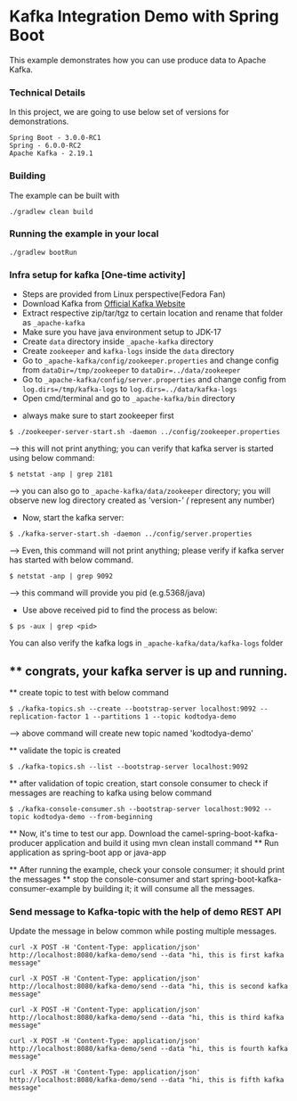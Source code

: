 # Kafka Integration Demo with Spring Boot

This example demonstrates how you can use produce data to Apache Kafka.

### Technical Details
In this project, we are going to use below set of versions for demonstrations.

    Spring Boot - 3.0.0-RC1
    Spring - 6.0.0-RC2
    Apache Kafka - 2.19.1

### Building

The example can be built with

    ./gradlew clean build

### Running the example in your local

    ./gradlew bootRun

### Infra setup for kafka [One-time activity]
- Steps are provided from Linux perspective(Fedora Fan)
- Download Kafka from [Official Kafka Website](https://kafka.apache.org/downloads)
- Extract respective zip/tar/tgz to certain location and rename that folder as `_apache-kafka`
- Make sure you have java environment setup to JDK-17
- Create `data` directory inside `_apache-kafka` directory
- Create `zookeeper` and `kafka-logs` inside the `data` directory
- Go to `_apache-kafka/config/zookeeper.properties` and change config from `dataDir=/tmp/zookeeper` to `dataDir=../data/zookeeper`
- Go to `_apache-kafka/config/server.properties` and change config from `log.dirs=/tmp/kafka-logs` to `log.dirs=../data/kafka-logs`
- Open cmd/terminal and go to `_apache-kafka/bin` directory

* always make sure to start zookeeper first
```
$ ./zookeeper-server-start.sh -daemon ../config/zookeeper.properties
```
--> this will not print anything; you can verify that kafka server is started using below command:
```
$ netstat -anp | grep 2181
```
--> you can also go to `_apache-kafka/data/zookeeper` directory; you will observe new log directory created as 'version-*' (* represent any number)

* Now, start the kafka server:
```
$ ./kafka-server-start.sh -daemon ../config/server.properties
```
--> Even, this command will not print anything; please verify if kafka server has started with below command.
```
$ netstat -anp | grep 9092
```
--> this command will provide you pid (e.g.5368/java)

* Use above received pid to find the process as below:
```
$ ps -aux | grep <pid>
```

You can also verify the kafka logs in `_apache-kafka/data/kafka-logs` folder

** congrats, your kafka server is up and running.
-----------------------------------------------------------------------------------------------------------------------------

** create topic to test with below command
```
$ ./kafka-topics.sh --create --bootstrap-server localhost:9092 --replication-factor 1 --partitions 1 --topic kodtodya-demo
```
--> above command will create new topic named 'kodtodya-demo'

** validate the topic is created
```
$ ./kafka-topics.sh --list --bootstrap-server localhost:9092
```

** after validation of topic creation, start console consumer to check if messages are reaching to kafka using below command
```
$ ./kafka-console-consumer.sh --bootstrap-server localhost:9092 --topic kodtodya-demo --from-beginning
```
** Now, it's time to test our app. Download the camel-spring-boot-kafka-producer application and build it using mvn clean install command
** Run application as spring-boot app or java-app

** After running the example, check your console consumer; it should print the messages
** stop the console-consumer and start spring-boot-kafka-consumer-example by building it; it will consume all the messages.

### Send message to Kafka-topic with the help of demo REST API
Update the message in below common while posting multiple messages.

    curl -X POST -H 'Content-Type: application/json' http://localhost:8080/kafka-demo/send --data "hi, this is first kafka message"

    curl -X POST -H 'Content-Type: application/json' http://localhost:8080/kafka-demo/send --data "hi, this is second kafka message"

    curl -X POST -H 'Content-Type: application/json' http://localhost:8080/kafka-demo/send --data "hi, this is third kafka message"

    curl -X POST -H 'Content-Type: application/json' http://localhost:8080/kafka-demo/send --data "hi, this is fourth kafka message"

    curl -X POST -H 'Content-Type: application/json' http://localhost:8080/kafka-demo/send --data "hi, this is fifth kafka message"